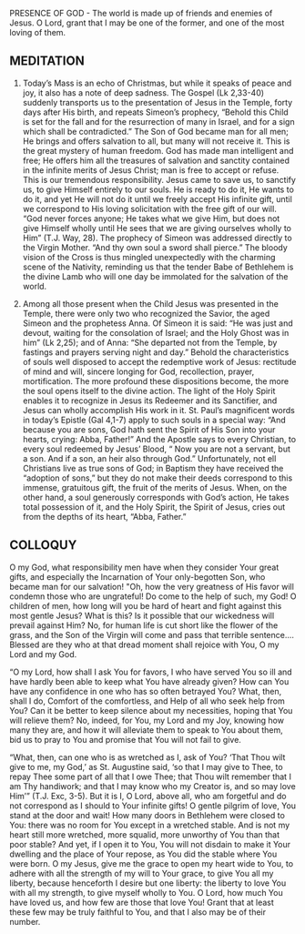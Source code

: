 PRESENCE OF GOD - The world is made up of friends and enemies of Jesus. O Lord, grant that I may be one of the former, and one of the most loving of them.

## MEDITATION

1. Today’s Mass is an echo of Christmas, but while it speaks of peace and joy, it also has a note of deep sadness. The Gospel (Lk 2,33-40) suddenly transports us to the presentation of Jesus in the Temple, forty days after His birth, and repeats Simeon’s prophecy, “Behold this Child is set for the fall and for the resurrection of many in Israel, and for a sign which shall be contradicted.” The Son of God became man for all men; He brings and offers salvation to all, but many will not receive it. This is the great mystery of human freedom. God has made man intelligent and free; He offers him all the treasures of salvation and sanctity contained in the infinite merits of Jesus Christ; man is free to accept or refuse. This is our tremendous responsibility. Jesus came to save us, to sanctify us, to give Himself entirely to our souls. He is ready to do it, He wants to do it, and yet He will not do it until we freely accept His infinite gift, until we correspond to His loving solicitation with the free gift of our will. “God never forces anyone; He takes what we give Him, but does not give Himself wholly until He sees that we are giving ourselves wholly to Him” (T.J. Way, 28). The prophecy of Simeon was addressed directly to the Virgin Mother. “And thy own soul a sword shall pierce.” The bloody vision of the Cross is thus mingled unexpectedly with the charming scene of the Nativity, reminding us that the tender Babe of Bethlehem is the divine Lamb who will one day be immolated for the salvation of the world. 


2. Among all those present when the Child Jesus was presented in the Temple, there were only two who recognized the Savior, the aged Simeon and the prophetess Anna. Of Simeon it is said: “He was just and devout, waiting for the consolation of Israel; and the Holy Ghost was in him” (Lk 2,25); and of Anna: “She departed not from the Temple, by fastings and prayers serving night and day.” Behold the characteristics of souls well disposed to accept the redemptive work of Jesus: rectitude of mind and will, sincere longing for God, recollection, prayer, mortification. The more profound these dispositions become, the more the soul opens itself to the divine action. The light of the Holy Spirit enables it to recognize in Jesus its Redeemer
and its Sanctifier, and Jesus can wholly accomplish His work in it. St. Paul’s magnificent words in today’s Epistle (Gal 4,1-7) apply to such souls in a special way: “And because you are sons, God hath sent the Spirit of His Son into your hearts, crying: Abba, Father!” And the Apostle says to every Christian, to every soul redeemed by Jesus’ Blood, “ Now you are not a servant, but a son. And if a son, an heir also through God.” Unfortunately, not ell Christians live as true sons of God; in Baptism they have received the “adoption of sons,” but they do not make their deeds correspond to this immense, gratuitous gift, the fruit of the merits of Jesus. When, on the other hand, a soul generously corresponds with God’s action, He takes total possession of it, and the Holy Spirit, the Spirit of Jesus, cries out from the depths of its heart, “Abba, Father.”

## COLLOQUY

O my God, what responsibility men have when they consider Your great gifts, and especially the Incarnation of Your only-begotten Son, who became man for our salvation! "Oh, how the very greatness of His favor will condemn those who are ungrateful! Do come to the help of such, my God! O children of men, how long will you be hard of heart and fight against this most gentle Jesus? What is this? Is it possible that our wickedness will prevail against Him? No, for human life is cut short like the flower of the grass, and the Son of the Virgin will come and pass that terrible sentence.... Blessed are they who at that dread moment shall rejoice with You, O my Lord and my God. 

“O my Lord, how shall I ask You for favors, I who have served You so ill and have hardly been able to keep what You have already given? How can You have any confidence in one who has so often betrayed You? What, then, shall I do, Comfort of the comfortless, and Help of all who seek help from You? Can it be better to keep silence about my necessities, hoping that You will relieve them? No, indeed, for You, my Lord and my Joy, knowing how many they are, and how it will alleviate them to speak to You about them, bid us to pray to You and promise that You will not fail to give. 

“What, then, can one who is as wretched as I, ask of You? ‘That Thou wilt give to me, my God,’ as St. Augustine said, ‘so that I may give to Thee, to repay Thee some part of all that I owe Thee; that Thou wilt remember that I am Thy handiwork; and that I may know who my Creator is, and so may love Him’” (T.J. Exc, 3-5). But it is I, O Lord, above all, who am forgetful and do not correspond as I should to Your infinite gifts! O gentle pilgrim of love, You stand at the door and wait! How many doors in Bethlehem were closed to You: there was no room for You except in a wretched stable. And is not my heart still more wretched, more squalid, more unworthy of You than that poor stable? And yet, if I open it to You, You will not disdain to make it Your dwelling and the place of Your repose, as You did the stable where You were born. O my Jesus, give me the grace to open my heart wide to You, to adhere with all the strength of my will to Your grace, to give You all my liberty, because henceforth I desire but one liberty: the liberty to love You with all my strength, to give myself wholly to You. O Lord, how much You have loved us, and how few are those that love You! Grant that at least these few may be truly faithful to You, and that I also may be of their number.